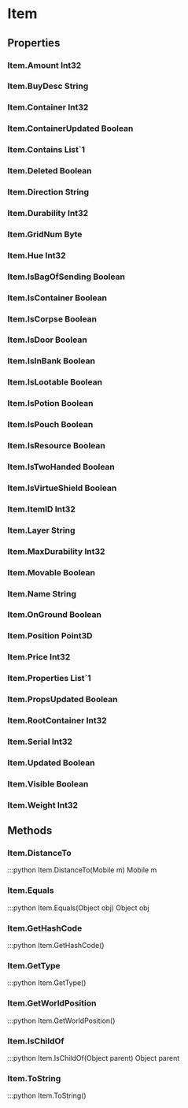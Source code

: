 # Item    

## Properties  
### Item.Amount __Int32__
### Item.BuyDesc __String__
### Item.Container __Int32__
### Item.ContainerUpdated __Boolean__
### Item.Contains __List`1__
### Item.Deleted __Boolean__
### Item.Direction __String__
### Item.Durability __Int32__
### Item.GridNum __Byte__
### Item.Hue __Int32__
### Item.IsBagOfSending __Boolean__
### Item.IsContainer __Boolean__
### Item.IsCorpse __Boolean__
### Item.IsDoor __Boolean__
### Item.IsInBank __Boolean__
### Item.IsLootable __Boolean__
### Item.IsPotion __Boolean__
### Item.IsPouch __Boolean__
### Item.IsResource __Boolean__
### Item.IsTwoHanded __Boolean__
### Item.IsVirtueShield __Boolean__
### Item.ItemID __Int32__
### Item.Layer __String__
### Item.MaxDurability __Int32__
### Item.Movable __Boolean__
### Item.Name __String__
### Item.OnGround __Boolean__
### Item.Position __Point3D__
### Item.Price __Int32__
### Item.Properties __List`1__
### Item.PropsUpdated __Boolean__
### Item.RootContainer __Int32__
### Item.Serial __Int32__
### Item.Updated __Boolean__
### Item.Visible __Boolean__
### Item.Weight __Int32__ 
## Methods  
### Item.DistanceTo
:::python
Item.DistanceTo(Mobile m)
  Mobile m
### Item.Equals
:::python
Item.Equals(Object obj)
  Object obj
### Item.GetHashCode
:::python
Item.GetHashCode()
### Item.GetType
:::python
Item.GetType()
### Item.GetWorldPosition
:::python
Item.GetWorldPosition()
### Item.IsChildOf
:::python
Item.IsChildOf(Object parent)
  Object parent
### Item.ToString
:::python
Item.ToString()